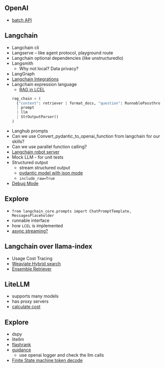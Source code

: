 
## OpenAI
- [batch API](https://platform.openai.com/docs/guides/batch/overview)
## Langchain

- Langchain cli
- Langserve – like agent protocol, playground route
- Langchain optional dependencies (like unstructuredIo)
- Langsmith
  - Why not local? Data privacy?
- LangGraph
- [Langchain Integrations](https://integrations.langchain.com/)
- Langchain expression language
  - [RAG in LCEL](https://python.langchain.com/v0.2/docs/tutorials/rag/)
  ```python
  rag_chain = (
    {"context": retriever | format_docs, "question": RunnablePassthrough()}
    | prompt
    | llm
    | StrOutputParser()
  )
  ```
- Langhub prompts
- Can we use Convert_pydantic_to_openai_function from langchain for our skills?
- Can we use parallel function calling?
- [Langchain robot server](https://github.com/langchain-ai/langchain/blob/master/libs/langchain/tests/mock_servers/robot/server.py)
- Mock LLM - for unit tests
- Structured output
  - stream structured output
  - [pydantic model with json mode](https://python.langchain.com/v0.2/docs/how_to/structured_output/#advanced-specifying-the-method-for-structuring-outputs)
  - `include_raw=True`
- [Debug Mode](https://python.langchain.com/v0.2/docs/how_to/debugging/#set_debugtrue)

## Explore
- `from langchain_core.prompts import ChatPromptTemplate, MessagesPlaceholder`
- runnable interface
- how `LCEL` is implemented
- [async streaming?](https://python.langchain.com/v0.2/docs/how_to/streaming/#:~:text=consider%20using%20the-,async%20astream%20API,-%3A)

## Langchain over llama-index
- Usage Cost Tracing
- [Weaviate Hybrid search](https://github.com/langchain-ai/langchain/issues/21147#issuecomment-2097245513)
- [Ensemble Retriever](https://python.langchain.com/v0.1/docs/modules/data_connection/retrievers/ensemble/)

## LiteLLM
- supports many models
- has proxy servers
- [calculate cost](https://docs.litellm.ai/docs/completion/token_usage)

## Explore
- dspy
- litellm
- [flashrank](https://github.com/PrithivirajDamodaran/FlashRank)
- [guidance](https://github.com/guidance-ai/guidance)
  - use openai logger and check the llm calls
- [Finite State machine token decode](https://lmsys.org/blog/2024-02-05-compressed-fsm/)
